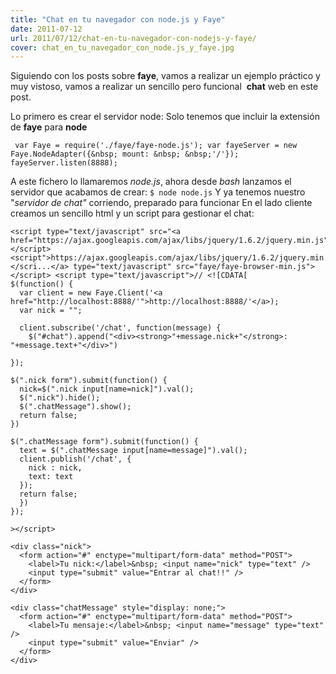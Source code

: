 ```yaml
---
title: "Chat en tu navegador con node.js y Faye"
date: 2011-07-12
url: 2011/07/12/chat-en-tu-navegador-con-nodejs-y-faye/
cover: chat_en_tu_navegador_con_node.js_y_faye.jpg
---
```

Siguiendo con los posts sobre **faye**, vamos a realizar un ejemplo práctico y muy vistoso, vamos a realizar un sencillo pero funcional  **chat** web en este post.

Lo primero es crear el servidor node: Solo tenemos que incluir la extensión de **faye** para **node** 
```
 var Faye = require('./faye/faye-node.js'); var fayeServer = new Faye.NodeAdapter({&nbsp; mount: &nbsp; &nbsp;'/'}); fayeServer.listen(8888);
```

A este fichero lo llamaremos _node.js_, ahora desde _bash_ lanzamos el servidor que acabamos de crear: `$ node node.js` 
Y ya tenemos nuestro "_servidor de chat"_ corriendo, preparado para funcionar En el lado cliente creamos un sencillo html y un script para gestionar el chat:

```
<script type="text/javascript" src="<a href="https://ajax.googleapis.com/ajax/libs/jquery/1.6.2/jquery.min.js"></script><script">https://ajax.googleapis.com/ajax/libs/jquery/1.6.2/jquery.min.js"></scri...</a> type="text/javascript" src="faye/faye-browser-min.js"></script> <script type="text/javascript">// <![CDATA[
$(function() {
  var client = new Faye.Client('<a href="http://localhost:8888/'">http://localhost:8888/'</a>);
  var nick = "";
   
  client.subscribe('/chat', function(message) {
    $("#chat").append("<div><strong>"+message.nick+"</strong>: "+message.text+"</div>")
 
});
 
$(".nick form").submit(function() {
  nick=$(".nick input[name=nick]").val();
  $(".nick").hide();
  $(".chatMessage").show();
  return false;
})
 
$(".chatMessage form").submit(function() {
  text = $(".chatMessage input[name=message]").val();
  client.publish('/chat', {
    nick : nick,
    text: text
  });
  return false;
  })
});
 
></script>

<div class="nick">
  <form action="#" enctype="multipart/form-data" method="POST">
    <label>Tu nick:</label>&nbsp; <input name="nick" type="text" /> 
    <input type="submit" value="Entrar al chat!!" />
  </form>
</div>
 
<div class="chatMessage" style="display: none;">
  <form action="#" enctype="multipart/form-data" method="POST">
    <label>Tu mensaje:</label>&nbsp; <input name="message" type="text" /> 
    <input type="submit" value="Enviar" />
  </form>
</div>

```
